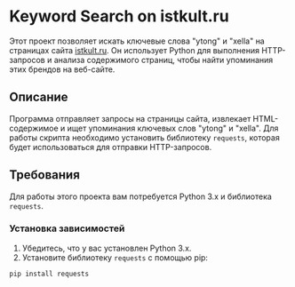 # Keyword Search on istkult.ru

Этот проект позволяет искать ключевые слова "ytong" и "xella" на страницах сайта [istkult.ru](https://istkult.ru). Он использует Python для выполнения HTTP-запросов и анализа содержимого страниц, чтобы найти упоминания этих брендов на веб-сайте.

## Описание

Программа отправляет запросы на страницы сайта, извлекает HTML-содержимое и ищет упоминания ключевых слов "ytong" и "xella". Для работы скрипта необходимо установить библиотеку `requests`, которая будет использоваться для отправки HTTP-запросов.

## Требования

Для работы этого проекта вам потребуется Python 3.x и библиотека `requests`.

### Установка зависимостей

1. Убедитесь, что у вас установлен Python 3.x.
2. Установите библиотеку `requests` с помощью pip:

```bash
pip install requests
